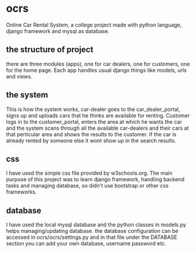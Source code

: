 # ocrs
Online Car Rental System, a college project made with python language, django framework and mysql as database.

## the structure of project 

  there are three modules (apps), one for car dealers, one for customers, one for the home page. Each app handles usual django things like models, urls and views.
  
## the system

  This is how the system works, car-dealer goes to the car_dealer_portal, signs up and uploads cars that he thinks are available for renting. Customer logs in to the customer_portal, enters the area at which he wants the car and the system scans through all the available car-dealers and their cars at that perticular area and shows the results to the customer. If the car is already rented by someone else it wont show up in the search results. 
  
## css 
 
  I have used the simple css file provided by w3schools.org. The main purpose of this project was to learn django framework, handling backend tasks and managing database, so didn't use bootstrap or other css frameworks.

## database 

  I have used the local mysql database and the python classes in models.py helps managing/updating database. the database configuration can be accessed in ocrs/ocrs/settings.py and in that file under the DATABASE section you can add your own database, username password etc.
